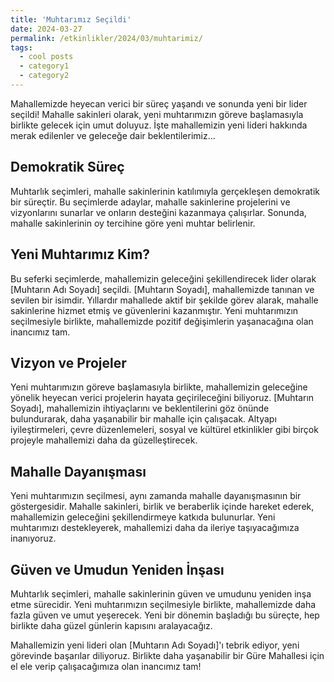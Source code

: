 ```yaml
---
title: 'Muhtarımız Seçildi'
date: 2024-03-27
permalink: /etkinlikler/2024/03/muhtarimiz/
tags:
  - cool posts
  - category1
  - category2
---
```


Mahallemizde heyecan verici bir süreç yaşandı ve sonunda yeni bir lider seçildi! Mahalle sakinleri olarak, yeni muhtarımızın göreve başlamasıyla birlikte gelecek için umut doluyuz. İşte mahallemizin yeni lideri hakkında merak edilenler ve geleceğe dair beklentilerimiz...

Demokratik Süreç
------

Muhtarlık seçimleri, mahalle sakinlerinin katılımıyla gerçekleşen demokratik bir süreçtir. Bu seçimlerde adaylar, mahalle sakinlerine projelerini ve vizyonlarını sunarlar ve onların desteğini kazanmaya çalışırlar. Sonunda, mahalle sakinlerinin oy tercihine göre yeni muhtar belirlenir.

Yeni Muhtarımız Kim?
------

Bu seferki seçimlerde, mahallemizin geleceğini şekillendirecek lider olarak [Muhtarın Adı Soyadı] seçildi. [Muhtarın Soyadı], mahallemizde tanınan ve sevilen bir isimdir. Yıllardır mahallede aktif bir şekilde görev alarak, mahalle sakinlerine hizmet etmiş ve güvenlerini kazanmıştır. Yeni muhtarımızın seçilmesiyle birlikte, mahallemizde pozitif değişimlerin yaşanacağına olan inancımız tam.

Vizyon ve Projeler
------

Yeni muhtarımızın göreve başlamasıyla birlikte, mahallemizin geleceğine yönelik heyecan verici projelerin hayata geçirileceğini biliyoruz. [Muhtarın Soyadı], mahallemizin ihtiyaçlarını ve beklentilerini göz önünde bulundurarak, daha yaşanabilir bir mahalle için çalışacak. Altyapı iyileştirmeleri, çevre düzenlemeleri, sosyal ve kültürel etkinlikler gibi birçok projeyle mahallemizi daha da güzelleştirecek.

Mahalle Dayanışması
------

Yeni muhtarımızın seçilmesi, aynı zamanda mahalle dayanışmasının bir göstergesidir. Mahalle sakinleri, birlik ve beraberlik içinde hareket ederek, mahallemizin geleceğini şekillendirmeye katkıda bulunurlar. Yeni muhtarımızı destekleyerek, mahallemizi daha da ileriye taşıyacağımıza inanıyoruz.

Güven ve Umudun Yeniden İnşası
------

Muhtarlık seçimleri, mahalle sakinlerinin güven ve umudunu yeniden inşa etme sürecidir. Yeni muhtarımızın seçilmesiyle birlikte, mahallemizde daha fazla güven ve umut yeşerecek. Yeni bir dönemin başladığı bu süreçte, hep birlikte daha güzel günlerin kapısını aralayacağız.

Mahallemizin yeni lideri olan [Muhtarın Adı Soyadı]'ı tebrik ediyor, yeni görevinde başarılar diliyoruz. Birlikte daha yaşanabilir bir Güre Mahallesi için el ele verip çalışacağımıza olan inancımız tam!